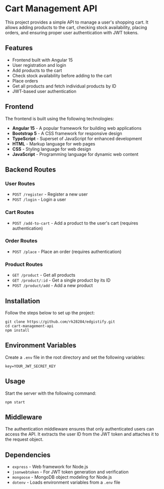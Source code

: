 <body>
  <h1>Cart Management API</h1>
  <p>This project provides a simple API to manage a user's shopping cart. It allows adding products to the cart, checking stock availability, placing orders, and ensuring proper user authentication with JWT tokens.</p>

  <h2>Features</h2>
  <ul>
    <li>Frontend built with Angular 15</li>
    <li>User registration and login</li>
    <li>Add products to the cart</li>
    <li>Check stock availability before adding to the cart</li>
    <li>Place orders</li>
    <li>Get all products and fetch individual products by ID</li>
    <li>JWT-based user authentication</li>
  
  </ul>

  <h2>Frontend</h2>
  <p>The frontend is built using the following technologies:</p>
  <ul>
    <li><strong>Angular 15</strong> - A popular framework for building web applications</li>
    <li><strong>Bootstrap 5</strong> - A CSS framework for responsive design</li>
    <li><strong>TypeScript</strong> - Superset of JavaScript for enhanced development</li>
    <li><strong>HTML</strong> - Markup language for web pages</li>
    <li><strong>CSS</strong> - Styling language for web design</li>
    <li><strong>JavaScript</strong> - Programming language for dynamic web content</li>
  </ul>

  <h2>Backend Routes</h2>
  <h3>User Routes</h3>
  <ul>
    <li><code>POST /register</code> - Register a new user</li>
    <li><code>POST /login</code> - Login a user</li>
  </ul>

  <h3>Cart Routes</h3>
  <ul>
    <li><code>POST /add-to-cart</code> - Add a product to the user's cart (requires authentication)</li>
  </ul>

  <h3>Order Routes</h3>
  <ul>
    <li><code>POST /place</code> - Place an order (requires authentication)</li>
  </ul>

  <h3>Product Routes</h3>
  <ul>
    <li><code>GET /product</code> - Get all products</li>
    <li><code>GET /product/:id</code> - Get a single product by its ID</li>
    <li><code>POST /product/add</code> - Add a new product</li>
  </ul>

  <h2>Installation</h2>
  <p>Follow the steps below to set up the project:</p>
  <pre><code>git clone https://github.com/rk28284/edgistify.git
cd cart-management-api
npm install</code></pre>

  <h2>Environment Variables</h2>
  <p>Create a <code>.env</code> file in the root directory and set the following variables:</p>
  <pre><code>key=YOUR_JWT_SECRET_KEY</code></pre>

  <h2>Usage</h2>
  <p>Start the server with the following command:</p>
  <pre><code>npm start</code></pre>

  <h2>Middleware</h2>
  <p>The authentication middleware ensures that only authenticated users can access the API. It extracts the user ID from the JWT token and attaches it to the request object.</p>

  <h2>Dependencies</h2>
  <ul>
    <li><code>express</code> - Web framework for Node.js</li>
    <li><code>jsonwebtoken</code> - For JWT token generation and verification</li>
    <li><code>mongoose</code> - MongoDB object modeling for Node.js</li>
    <li><code>dotenv</code> - Loads environment variables from a <code>.env</code> file</li>
  </ul>

 
</body>

